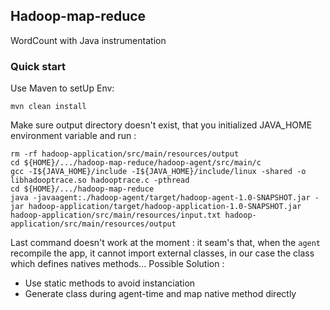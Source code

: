 ## Hadoop-map-reduce
WordCount with Java instrumentation

### Quick start
Use Maven to setUp Env:

    mvn clean install
    
Make sure output directory doesn't exist, that you initialized JAVA_HOME environment variable and run :

    rm -rf hadoop-application/src/main/resources/output
    cd ${HOME}/.../hadoop-map-reduce/hadoop-agent/src/main/c
    gcc -I${JAVA_HOME}/include -I${JAVA_HOME}/include/linux -shared -o libhadooptrace.so hadooptrace.c -pthread
    cd ${HOME}/.../hadoop-map-reduce
    java -javaagent:./hadoop-agent/target/hadoop-agent-1.0-SNAPSHOT.jar -jar hadoop-application/target/hadoop-application-1.0-SNAPSHOT.jar hadoop-application/src/main/resources/input.txt hadoop-application/src/main/resources/output

Last command doesn't work at the moment : it seam's that, when the `agent` recompile the app, it cannot import external classes,
in our case the class which defines natives methods...
Possible Solution :
* Use static methods to avoid instanciation
* Generate class during agent-time and map native method directly